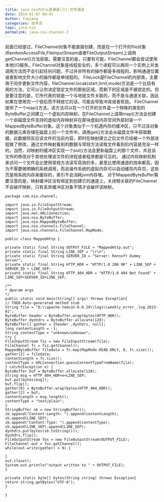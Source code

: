 ```yaml
---
title: java nio为什么是通道(三):文件通道
date: 2014-01-07 00:41
Author: fuqiang
categories: 技术流
tags: java,nio
permalink: java-nio-channel-3
---
```



前面已经提过，FileChannel对象不能直接创建，而是在一个打开的file对象(RandomAccessFile,FileInputStream或者FileOutputStream)上调用getChannel()方法获取。需要注意的是，只要有可能，FileChannel都会尝试使用本地I/O服务。FileChannel对象是线程安全的，多个进程可以再同一个实例上并发调用方法而不会引起任何问题，不过并非所有的操作都是多线程的。影响通道位置或者影响文件大小的操作都是单线程的。
FileLock是FileChannel的内部类，主要用于同步更新文件内容，fileChannel.locak(start,limit,mode)方法是一个比较有用的方法，它可以让你决定锁定文件的那些区域，而剩下的区域是不被锁定的。但是要注意的是，它所代表的锁是一个与地层文件关联的，而不是与通道关联，因此如果在使用完一个锁后而不释放它的话，可能会导致冲突或者死锁。
FileChannel提供了一个map()方法，该方法可以在一个打开的文件盒一个特殊的类型的ByteBuffer之间建立一个虚拟内存映射。在FileChannel上调用map()方法会创建一个由磁盘文件支持的虚拟内存映射并在那块虚拟内存空间外部封装一个MappedByteBuffer对象。这个对象类似于一个机遇内存的缓冲区，只不过该对象的数据元素存储在磁盘上的一个文件中。调用get()方法会从磁盘文件中获取数据，此数据将反应该文件的当前内容，即时在映射建立之后文件已经被一个外部进程做了修改，通过文件映射看到的数据与常规方法读取文件看到的内容是完全一样的，当然，对映射的缓冲区实现一个put()方法会更新磁盘上的那个文件，并且该文件的修改对于其他处理该文件的进程或者程序都是可见的。
通过内存映射机制来访问一个文件会比使用常规方法读写高效的多，甚至比使用通道的效率都高，因为不需要做明确的系统调用，而且操作系统的虚拟内存可以自动缓存内存页，这些页是用系统内存来缓存的，索引不会消耗jvm内存堆。
对于MappedByteBuffer需要注意的是，映射缓冲区没有绑定到创建它的通道上，关闭相关联的FileChannel不会破坏映射，只有丢弃缓冲区对象不慎才会破坏该映射。

    package com.nio.channel;
    
    import java.io.FileInputStream;
    import java.io.FileOutputStream;
    import java.net.URLConnection;
    import java.nio.ByteBuffer;
    import java.nio.MappedByteBuffer;
    import java.nio.channels.FileChannel;
    import java.nio.channels.FileChannel.MapMode;
    
    public class MappedHttp {
    
    private static final String OUTPUT_FILE = "MappedHttp.out";
    private static final String LINE_SEP = "\r\n";
    private static final String SERVER_ID = "Server: Ronsoft Dummy Server";
    private static final String HTTP_HDR = "HTTP/1.0 200 OK" + LINE_SEP + SERVER_ID + LINE_SEP;
    private static final String HTTP_404_HDR = "HTTP/1.0 404 Not Found" + LINE_SEP+SERVER_ID+LINE_SEP;
    
    /**
    * @param args
    */
    public static void main(String[] args) throws Exception{
    // TODO Auto-generated method stub
    String file = "D:\\apache-tomcat-6.0.29\\logs\\weekly_error_.log.2013-01";
    ByteBuffer header = ByteBuffer.wrap(bytes(HTTP_HDR));
    ByteBuffer dynhdrs = ByteBuffer.allocate(128);
    ByteBuffer[] gather = {header ,dynhdrs, null};
    long contentLength = -1;
    String contentType = "unknown/unknown";
    try {
    FileInputStream fis = new FileInputStream(file);
    FileChannel fc = fis.getChannel();
    MappedByteBuffer filedata = fc.map(MapMode.READ_ONLY, 0, fc.size());
    gather[2] = filedata;
    contentLength = fc.size();
    contentType = URLConnection.guessContentTypeFromName(file);
    } catch(Exception e) {
    ByteBuffer buf = ByteBuffer.allocate(128);
    String msg = HTTP_404_HDR+e+LINE_SEP;
    buf.put(bytes(msg));
    buf.flip();
    gather[0] = ByteBuffer.wrap(bytes(HTTP_404_HDR));
    gather[2] = buf;
    contentLength = msg.length();
    contentType = "text/plain";
    }
    StringBuffer sb = new StringBuffer();
    sb.append("Content-Length: ").append(contentLength);
    sb.append(LINE_SEP);
    sb.append("Content-Type: ").append(contentType);
    sb.append(LINE_SEP).append(LINE_SEP);
    dynhdrs.put(bytes(sb.toString()));
    dynhdrs.flip();
    FileOutputStream fos = new FileOutputStream(OUTPUT_FILE);
    FileChannel out = fos.getChannel();
    while(out.write(gather) > 0) {
    
    }
    out.close();
    System.out.println("output written to " + OUTPUT_FILE);
    }
    
    private static byte[] bytes(String string) throws Exception{
    return string.getBytes("UTF-8");
    }
    
    }
